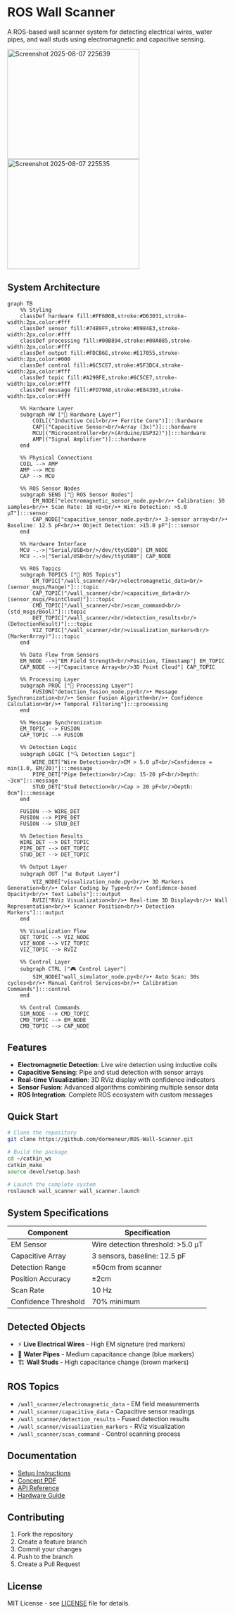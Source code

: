# ROS Wall Scanner

A ROS-based wall scanner system for detecting electrical wires, water pipes, and wall studs using electromagnetic and capacitive sensing.

<img width="300" height="250" alt="Screenshot 2025-08-07 225639" src="https://github.com/user-attachments/assets/51e349b5-c19a-4014-afa9-a270d6e03503" />
<img width="300" height="250" alt="Screenshot 2025-08-07 225535" src="https://github.com/user-attachments/assets/0dc28bf3-18bc-46ea-9113-47f151dc276a" />


## System Architecture

```mermaid
graph TB
    %% Styling
    classDef hardware fill:#FF6B6B,stroke:#D63031,stroke-width:2px,color:#fff
    classDef sensor fill:#74B9FF,stroke:#0984E3,stroke-width:2px,color:#fff
    classDef processing fill:#00B894,stroke:#00A085,stroke-width:2px,color:#fff
    classDef output fill:#FDCB6E,stroke:#E17055,stroke-width:2px,color:#000
    classDef control fill:#6C5CE7,stroke:#5F3DC4,stroke-width:2px,color:#fff
    classDef topic fill:#A29BFE,stroke:#6C5CE7,stroke-width:1px,color:#fff
    classDef message fill:#FD79A8,stroke:#E84393,stroke-width:1px,color:#fff

    %% Hardware Layer
    subgraph HW ["🔧 Hardware Layer"]
        COIL[("Inductive Coil<br/>+ Ferrite Core")]:::hardware
        CAP[("Capacitive Sensor<br/>Array (3x)")]:::hardware
        MCU[("Microcontroller<br/>(Arduino/ESP32)")]:::hardware
        AMP[("Signal Amplifier")]:::hardware
    end

    %% Physical Connections
    COIL --> AMP
    AMP --> MCU
    CAP --> MCU

    %% ROS Sensor Nodes
    subgraph SENS ["📡 ROS Sensor Nodes"]
        EM_NODE["electromagnetic_sensor_node.py<br/>• Calibration: 50 samples<br/>• Scan Rate: 10 Hz<br/>• Wire Detection: >5.0 μT"]:::sensor
        CAP_NODE["capacitive_sensor_node.py<br/>• 3-sensor array<br/>• Baseline: 12.5 pF<br/>• Object Detection: >15.0 pF"]:::sensor
    end

    %% Hardware Interface
    MCU -.->|"Serial/USB<br/>/dev/ttyUSB0"| EM_NODE
    MCU -.->|"Serial/USB<br/>/dev/ttyUSB0"| CAP_NODE

    %% ROS Topics
    subgraph TOPICS ["📨 ROS Topics"]
        EM_TOPIC["/wall_scanner/<br/>electromagnetic_data<br/>(sensor_msgs/Range)"]:::topic
        CAP_TOPIC["/wall_scanner/<br/>capacitive_data<br/>(sensor_msgs/PointCloud)"]:::topic
        CMD_TOPIC["/wall_scanner/<br/>scan_command<br/>(std_msgs/Bool)"]:::topic
        DET_TOPIC["/wall_scanner/<br/>detection_results<br/>(DetectionResult)"]:::topic
        VIZ_TOPIC["/wall_scanner/<br/>visualization_markers<br/>(MarkerArray)"]:::topic
    end

    %% Data Flow from Sensors
    EM_NODE -->|"EM Field Strength<br/>Position, Timestamp"| EM_TOPIC
    CAP_NODE -->|"Capacitance Array<br/>3D Point Cloud"| CAP_TOPIC

    %% Processing Layer
    subgraph PROC ["🧠 Processing Layer"]
        FUSION["detection_fusion_node.py<br/>• Message Synchronization<br/>• Sensor Fusion Algorithm<br/>• Confidence Calculation<br/>• Temporal Filtering"]:::processing
    end

    %% Message Synchronization
    EM_TOPIC --> FUSION
    CAP_TOPIC --> FUSION

    %% Detection Logic
    subgraph LOGIC ["🔍 Detection Logic"]
        WIRE_DET["Wire Detection<br/>EM > 5.0 μT<br/>Confidence = min(1.0, EM/20)"]:::message
        PIPE_DET["Pipe Detection<br/>Cap: 15-20 pF<br/>Depth: ~3cm"]:::message
        STUD_DET["Stud Detection<br/>Cap > 20 pF<br/>Depth: 0cm"]:::message
    end

    FUSION --> WIRE_DET
    FUSION --> PIPE_DET
    FUSION --> STUD_DET

    %% Detection Results
    WIRE_DET --> DET_TOPIC
    PIPE_DET --> DET_TOPIC  
    STUD_DET --> DET_TOPIC

    %% Output Layer
    subgraph OUT ["📊 Output Layer"]
        VIZ_NODE["visualization_node.py<br/>• 3D Markers Generation<br/>• Color Coding by Type<br/>• Confidence-based Opacity<br/>• Text Labels"]:::output
        RVIZ["RViz Visualization<br/>• Real-time 3D Display<br/>• Wall Representation<br/>• Scanner Position<br/>• Detection Markers"]:::output
    end

    %% Visualization Flow
    DET_TOPIC --> VIZ_NODE
    VIZ_NODE --> VIZ_TOPIC
    VIZ_TOPIC --> RVIZ

    %% Control Layer
    subgraph CTRL ["🎮 Control Layer"]
        SIM_NODE["wall_simulator_node.py<br/>• Auto Scan: 30s cycles<br/>• Manual Control Services<br/>• Calibration Commands"]:::control
    end

    %% Control Commands
    SIM_NODE --> CMD_TOPIC
    CMD_TOPIC --> EM_NODE
    CMD_TOPIC --> CAP_NODE
```

## Features

- **Electromagnetic Detection**: Live wire detection using inductive coils
- **Capacitive Sensing**: Pipe and stud detection with sensor arrays
- **Real-time Visualization**: 3D RViz display with confidence indicators
- **Sensor Fusion**: Advanced algorithms combining multiple sensor data
- **ROS Integration**: Complete ROS ecosystem with custom messages

## Quick Start

```bash
# Clone the repository
git clone https://github.com/dormeneur/ROS-Wall-Scanner.git

# Build the package
cd ~/catkin_ws
catkin_make
source devel/setup.bash

# Launch the complete system
roslaunch wall_scanner wall_scanner.launch
```

## System Specifications

| Component | Specification |
|-----------|---------------|
| EM Sensor | Wire detection threshold: >5.0 μT |
| Capacitive Array | 3 sensors, baseline: 12.5 pF |
| Detection Range | ±50cm from scanner |
| Position Accuracy | ±2cm |
| Scan Rate | 10 Hz |
| Confidence Threshold | 70% minimum |

## Detected Objects

- ⚡ **Live Electrical Wires** - High EM signature (red markers)
- 🚰 **Water Pipes** - Medium capacitance change (blue markers)
- 🏗️ **Wall Studs** - High capacitance change (brown markers)

## ROS Topics

- `/wall_scanner/electromagnetic_data` - EM field measurements
- `/wall_scanner/capacitive_data` - Capacitive sensor readings
- `/wall_scanner/detection_results` - Fused detection results
- `/wall_scanner/visualization_markers` - RViz visualization
- `/wall_scanner/scan_command` - Control scanning process

## Documentation

- [Setup Instructions](SETUP_INSTRUCTIONS.md)
- [Concept PDF](CONCEPT.pdf)
- [API Reference](docs/API.md)
- [Hardware Guide](docs/HARDWARE.md)

## Contributing

1. Fork the repository
2. Create a feature branch
3. Commit your changes
4. Push to the branch
5. Create a Pull Request

## License

MIT License - see [LICENSE](LICENSE) file for details.
